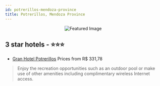 ```yaml
---
id: potrerillos-mendoza-province
title: Potrerillos, Mendoza Province
---
```


<center><img src="https://i.travelapi.com/hotels/16000000/15640000/15637000/15636991/2ae65cda_z.jpg" alt="Featured Image" /></center>


##  3 star hotels - ⭐️⭐️⭐️

-    [Gran Hotel Potrerillos](https://us.hurb.com/hotels/potrerillos/gran-hotel-potrerillos-JNP-JP685665?cmp=18055) Prices from R$ 331,78
   > Enjoy the recreation opportunities such as an outdoor pool or make use of other amenities including complimentary wireless Internet access.
